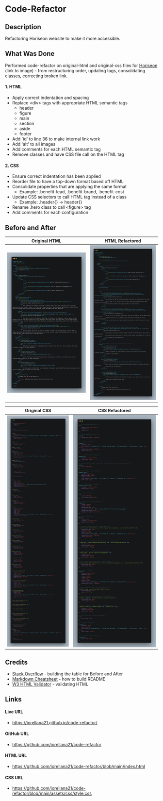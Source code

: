 # Code-Refactor

## Description
Refactoring Horiseon website to make it more accessible.
## What Was Done
Performed code-refactor on original-html and original-css files for [Horiseon](https://github.com/iorellana21/code-refactor/blob/main/assets/images/01-html-css-git-homework-demo.png) (link to image) - from restructuring order, updating tags, consolidating classes, correcting broken link.
#### 1. HTML
* Apply correct indentation and spacing
* Replace &lt;div&gt; tags with appropriate HTML semantic tags
    * header
    * figure
    * main
    * section
    * aside
    * footer
* Add 'id' to line 36 to make internal link work
* Add 'alt' to all images
* Add comments for each HTML semantic tag
* Remove classes and have CSS file call on the HTML tag

#### 2. CSS
* Ensure correct indentation has been applied
* Reorder file to have a top-down format based off HTML
* Consolidate properties that are applying the same format
    * Example: .benefit-lead, .benefit-brand, .benefit-cost
* Update CSS selectors to call HTML tag instead of a class 
    * Example: .header{} -> header{}
* Rename .hero class to call &lt;figure&gt; tag
* Add comments for each configuration

## Before and After
Original HTML              |      HTML Refactored
:-------------------------:|:-------------------------:
![alt text](https://raw.githubusercontent.com/iorellana21/code-refactor/main/assets/images/original-html.png "OG HTML")  |  ![alt text](https://raw.githubusercontent.com/iorellana21/code-refactor/main/assets/images/html-refactored.png "Refactored HTML")


Original CSS               |      CSS Refactored
:-------------------------:|:-------------------------:
![alt text](https://raw.githubusercontent.com/iorellana21/code-refactor/main/assets/images/original-css.png "OG CSS")  |  ![alt text](https://raw.githubusercontent.com/iorellana21/code-refactor/main/assets/images/css-refactored.png "CSS Refactored")

## Credits
* [Stack Overflow](https://stackoverflow.com/) - building the table for Before and After
* [Markdown Cheatsheet](https://github.com/adam-p/markdown-here/wiki/Markdown-Cheatsheet) - how to build README
* [W3 HTML Validator](https://validator.w3.org/#validate_by_upload) - validating HTML
## Links
#### Live URL
* https://iorellana21.github.io/code-refactor/
#### GitHub URL
* https://github.com/iorellana21/code-refactor

#### HTML URL
* https://github.com/iorellana21/code-refactor/blob/main/index.html
#### CSS URL
* https://github.com/iorellana21/code-refactor/blob/main/assets/css/style.css